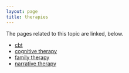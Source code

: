 ```yaml
---
layout: page
title: therapies
---
```


The pages related to this topic are linked, below.

<ul>
<li><a href="http://gerald.nz/categories/cbt.html" title="cbt">cbt</a></li>

<li><a href="http://gerald.nz/categories/cognitivetherapy.html" title="cognitive therapy">cognitive therapy</a></li>

<li><a href="http://gerald.nz/categories/familytherapy.html" title="family therapy">family therapy</a></li>

<li><a href="http://gerald.nz/categories/narrativetherapy.html" title="narrative therapy">narrative therapy</a></li>
</ul>
